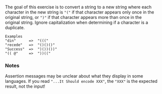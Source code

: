 The goal of this exercise is to convert a string to a new string where each character in the new string is `"("` if that 
character appears only once in the original string, or `")"` if that character appears more than once in the original 
string. Ignore capitalization when determining if a character is a duplicate.

```
Examples
"din"      =>  "((("
"recede"   =>  "()()()"
"Success"  =>  ")())())"
"(( @"     =>  "))((" 
```

### Notes

Assertion messages may be unclear about what they display in some languages. If you read `"...It Should encode XXX"`, 
the `"XXX"` is the expected result, not the input!